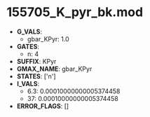 # 155705_K_pyr_bk.mod

- **G_VALS**:
  - gbar_KPyr: 1.0
- **GATES**:
  - n: 4
- **SUFFIX**: KPyr
- **GMAX_NAME**: gbar_KPyr
- **STATES**: ['n']
- **I_VALS**:
  - 6.3: 0.00010000000005374458
  - 37: 0.00010000000005374458
- **ERROR_FLAGS**: []
